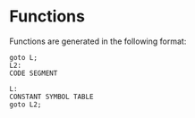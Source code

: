 # Functions

Functions are generated in the following format:

~~~
goto L;
L2:
CODE SEGMENT
~~~
~~~
L:
CONSTANT SYMBOL TABLE
goto L2; 
~~~